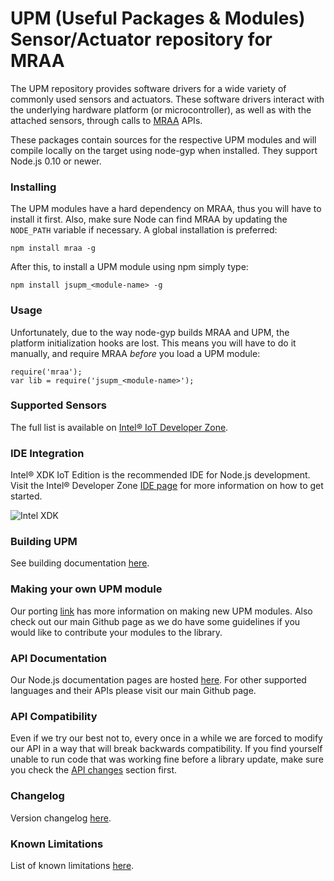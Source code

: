 UPM (Useful Packages & Modules) Sensor/Actuator repository for MRAA
==============

The UPM repository provides software drivers for a wide variety of commonly
used sensors and actuators. These software drivers interact with the underlying
hardware platform (or microcontroller), as well as with the attached sensors,
through calls to [MRAA](https://github.com/intel-iot-devkit/mraa) APIs.

These packages contain sources for the respective UPM modules and will compile
locally on the target using node-gyp when installed. They support Node.js 0.10
or newer.

### Installing
The UPM modules have a hard dependency on MRAA, thus you will have to install
it first. Also, make sure Node can find MRAA by updating the `NODE_PATH`
variable if necessary. A global installation is preferred:

`npm install mraa -g`

After this, to install a UPM module using npm simply type:

`npm install jsupm_<module-name> -g`

### Usage
Unfortunately, due to the way node-gyp builds MRAA and UPM, the platform
initialization hooks are lost. This means you will have to do it manually,
and require MRAA *before* you load a UPM module:

```
require('mraa');
var lib = require('jsupm_<module-name>');
```

### Supported Sensors
The full list is available on [Intel® IoT Developer Zone](https://software.intel.com/en-us/iot/hardware/sensors).

### IDE Integration
Intel® XDK IoT Edition is the recommended IDE for Node.js development. Visit
the Intel® Developer Zone [IDE page](https://software.intel.com/iot/software/ide)
for more information on how to get started.

![Intel XDK](http://iotdk.intel.com/docs/master/upm/docs/icons/xdk.png)

### Building UPM
See building documentation [here](https://github.com/intel-iot-devkit/upm/blob/master/docs/building.md).

### Making your own UPM module
Our porting [link](https://github.com/intel-iot-devkit/upm/blob/master/docs/porting.md)
has more information on making new UPM modules. Also check out our main Github page as
we do have some guidelines if you would like to contribute your modules to the library.

### API Documentation
Our Node.js documentation pages are hosted [here](http://iotdk.intel.com/docs/master/upm/node/).
For other supported languages and their APIs please visit our main Github page.

### API Compatibility
Even if we try our best not to, every once in a while we are forced to modify
our API in a way that will break backwards compatibility. If you find yourself
unable to run code that was working fine before a library update, make sure
you check the [API changes](https://github.com/intel-iot-devkit/upm/blob/master/docs/apichanges.md) section first.

### Changelog
Version changelog [here](https://github.com/intel-iot-devkit/upm/blob/master/docs/changelog.md).

### Known Limitations
List of known limitations [here](https://github.com/intel-iot-devkit/upm/blob/master/docs/knownlimitations.md).

